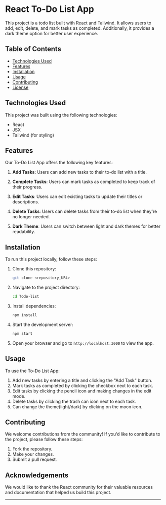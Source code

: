 # React To-Do List App

This project is a todo list built with React and Tailwind. It allows users to add, edit, delete, and mark tasks as completed. Additionally, it provides a dark theme option for better user experience.

## Table of Contents

- [Technologies Used](#technologies-used)
- [Features](#features)
- [Installation](#installation)
- [Usage](#usage)
- [Contributing](#contributing)
- [License](#license)

## Technologies Used

This project was built using the following technologies:

- React
- JSX
- Tailwind (for styling)

## Features

Our To-Do List App offers the following key features:

1. **Add Tasks**: Users can add new tasks to their to-do list with a title.

2. **Complete Tasks**: Users can mark tasks as completed to keep track of their progress.

3. **Edit Tasks**: Users can edit existing tasks to update their titles or descriptions.

4. **Delete Tasks**: Users can delete tasks from their to-do list when they're no longer needed.

5. **Dark Theme**: Users can switch between light and dark themes for better readability.


## Installation

To run this project locally, follow these steps:

1. Clone this repository: 
   ```bash
   git clone <repository_URL>
   ```
2. Navigate to the project directory:
   ```bash
   cd Todo-list
   ```
3. Install dependencies:
   ```bash
   npm install
   ```
4. Start the development server:
   ```bash
   npm start
   ```
5. Open your browser and go to `http://localhost:3000` to view the app.

## Usage

To use the To-Do List App:

1. Add new tasks by entering a title and clicking the "Add Task" button.
2. Mark tasks as completed by clicking the checkbox next to each task.
3. Edit tasks by clicking the pencil icon and making changes in the edit mode.
4. Delete tasks by clicking the trash can icon next to each task.
5. Can change the theme(light/dark) by clicking on the moon icon.

## Contributing

We welcome contributions from the community! If you'd like to contribute to the project, please follow these steps:

1. Fork the repository.
2. Make your changes.
3. Submit a pull request.

## Acknowledgements

We would like to thank the React community for their valuable resources and documentation that helped us build this project.

---
